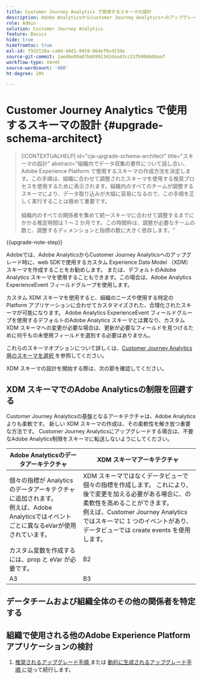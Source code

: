 ```yaml
---
title: Customer Journey Analytics で使用するスキーマの設計
description: Adobe AnalyticsからCustomer Journey Analyticsへのアップグレード時に推奨されるパスについて説明します
role: Admin
solution: Customer Journey Analytics
feature: Basics
hide: true
hidefromtoc: true
exl-id: f932110a-ca9d-40d1-9459-064ef9cd23da
source-git-commit: 1ae4be09a07bd4991342daa43cc23fb966b68aaf
workflow-type: tm+mt
source-wordcount: '460'
ht-degree: 28%

---
```


# Customer Journey Analytics で使用するスキーマの設計 {#upgrade-schema-architect}

<!-- markdownlint-disable MD034 -->

>[!CONTEXTUALHELP]
>id="cja-upgrade-schema-architect"
>title="スキーマの設計"
>abstract="組織内でデータ収集の要件について話し合い、Adobe Experience Platform で使用するスキーマの作成方法を決定します。この手順は、組織に合わせて調整されたスキーマを使用する推奨プロセスを使用するために表示されます。組織内のすべてのチームが調整するスキーマにより、データ取り込みが大幅に容易になるので、この手順を正しく実行することは極めて重要です。<br><br>組織内のすべての関係者を集めて統一スキーマに合わせて調整するまでにかかる推定時間は 1 ～ 2 か月です。この時間枠は、調整が必要なチームの数と、調整するディメンションと指標の数に大きく依存します。"

<!-- markdownlint-enable MD034 -->

{{upgrade-note-step}}

Adobeでは、Adobe AnalyticsからCustomer Journey Analyticsへのアップグレード時に、web SDKで使用するカスタム Experience Data Model （XDM）スキーマを作成することをお勧めします。 または、デフォルトのAdobe Analytics スキーマを使用することもできます。この場合は、Adobe Analytics ExperienceEvent フィールドグループを使用します。

カスタム XDM スキーマを使用すると、組織のニーズや使用する特定の Platform アプリケーションに合わせてカスタマイズされた、合理化されたスキーマが可能になります。 Adobe Analytics ExperienceEvent フィールドグループを使用するデフォルトのAdobe Analytics スキーマとは異なり、カスタム XDM スキーマへの変更が必要な場合は、更新が必要なフィールドを見つけるために何千もの未使用フィールドを選別する必要はありません。

これらのスキーマオプションについて詳しくは、[Customer Journey Analytics用のスキーマを選択 ](/help/getting-started/cja-upgrade/cja-upgrade-schema-existing.md) を参照してください。

XDM スキーマの設計を開始する際は、次の節を確認してください。

## XDM スキーマでのAdobe Analyticsの制限を回避する

Customer Journey Analyticsの基盤となるアーキテクチャは、Adobe Analyticsよりも柔軟です。 新しい XDM スキーマの作成は、その柔軟性を解き放つ重要な方法です。 Customer Journey Analyticsにアップグレードする場合は、不要なAdobe Analytics制限をスキーマに転送しないようにしてください。

| Adobe Analyticsのデータアーキテクチャ | XDM スキーマアーキテクチャ |
|---------|----------|
| 個々の指標が Analytics のデータアーキテクチャに追加されます。<br/> 例えば、Adobe Analyticsではイベントごとに異なるeVarが使用されています。 | XDM スキーマではなくデータビューで個々の指標を作成します。 これにより、後で変更を加える必要がある場合に、の柔軟性を高めることができます。<br/> 例えば、Customer Journey Analyticsではスキーマに 1 つのイベントがあり、データビューでは create events を使用します。 |
| カスタム変数を作成するには、prop と eVar が必要です。 | B2 |
| A3 | B3 |

## データチームおよび組織全体のその他の関係者を特定する


## 組織で使用される他のAdobe Experience Platform アプリケーションの検討



1. [ 推奨されるアップグレード手順 ](/help/getting-started/cja-upgrade/cja-upgrade-recommendations.md#recommended-upgrade-steps-for-most-organizations) または [ 動的に生成されるアップグレード手順 ](https://gigazelle.github.io/cja-ttv/) に従って続行します。
